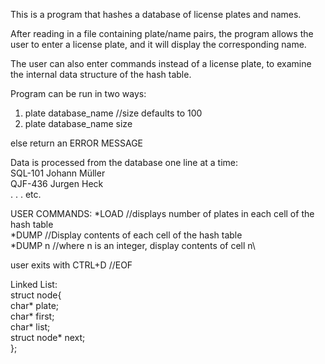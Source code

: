 This is a program that hashes a database of license plates and names.  

After reading in a file containing plate/name pairs, the program allows the user to enter a license plate, and it will display the corresponding name.

The user can also enter commands instead of a license plate, to examine the internal data structure of the hash table.

Program can be run in two ways:

1. plate database_name //size defaults to 100
2. plate database_name size

else return an ERROR MESSAGE

Data is processed from the database one line at a time:\
SQL-101 Johann Müller\
QJF-436 Jurgen Heck\
.
.
.
etc.

USER COMMANDS:
*LOAD //displays number of plates in each cell of the hash table\
*DUMP //Display contents of each cell of the hash table\
*DUMP n //where n is an integer, display contents of cell n\

user exits with CTRL+D //EOF

Linked List:\
struct node{\
	char* plate;\
	char* first;\
	char* list;\
	struct node* next;\
};





